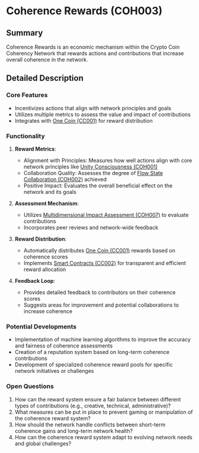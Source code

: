 # Coherence Rewards (COH003)

## Summary
Coherence Rewards is an economic mechanism within the Crypto Coin Coherency Network that rewards actions and contributions that increase overall coherence in the network.

## Detailed Description

### Core Features
- Incentivizes actions that align with network principles and goals
- Utilizes multiple metrics to assess the value and impact of contributions
- Integrates with [One Coin (CC001)](#one-coin-cc001) for reward distribution

### Functionality
1. **Reward Metrics**:
   - Alignment with Principles: Measures how well actions align with core network principles like [Unity Consciousness (COH001)](#unity-consciousness-coh001)
   - Collaboration Quality: Assesses the degree of [Flow State Collaboration (COH002)](#flow-state-collaboration-coh002) achieved
   - Positive Impact: Evaluates the overall beneficial effect on the network and its goals

2. **Assessment Mechanism**:
   - Utilizes [Multidimensional Impact Assessment (COH007)](#multidimensional-impact-assessment-coh007) to evaluate contributions
   - Incorporates peer reviews and network-wide feedback

3. **Reward Distribution**:
   - Automatically distributes [One Coin (CC001)](#one-coin-cc001) rewards based on coherence scores
   - Implements [Smart Contracts (CC002)](#smart-contracts-cc002) for transparent and efficient reward allocation

4. **Feedback Loop**:
   - Provides detailed feedback to contributors on their coherence scores
   - Suggests areas for improvement and potential collaborations to increase coherence

### Potential Developments
- Implementation of machine learning algorithms to improve the accuracy and fairness of coherence assessments
- Creation of a reputation system based on long-term coherence contributions
- Development of specialized coherence reward pools for specific network initiatives or challenges

### Open Questions
1. How can the reward system ensure a fair balance between different types of contributions (e.g., creative, technical, administrative)?
2. What measures can be put in place to prevent gaming or manipulation of the coherence reward system?
3. How should the network handle conflicts between short-term coherence gains and long-term network health?
4. How can the coherence reward system adapt to evolving network needs and global challenges?
